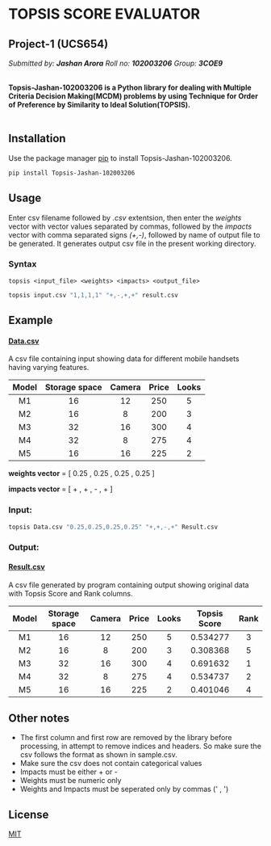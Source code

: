 # TOPSIS SCORE EVALUATOR

## **Project-1 (UCS654)**
_Submitted by: **Jashan Arora**_ 
_Roll no: **102003206**_
_Group: **3COE9**_

<br> 
<b>Topsis-Jashan-102003206 is a Python library for dealing with Multiple Criteria Decision Making(MCDM) problems by using Technique for Order of Preference by Similarity to Ideal Solution(TOPSIS).</b> <br> <br>

## Installation

Use the package manager [pip](https://pip.pypa.io/en/stable/) to install Topsis-Jashan-102003206.

```bash
pip install Topsis-Jashan-102003206
```

## Usage

Enter csv filename followed by _.csv_ extentsion, then enter the _weights_ vector with vector values separated by commas, followed by the _impacts_ vector with comma separated signs _(+,-)_, followed by name of output file to be generated. It generates output csv file in the present working directory.
### Syntax

```topsis <input_file> <weights> <impacts> <output_file>```
```bash
topsis input.csv "1,1,1,1" "+,-,+,+" result.csv
```

## Example

#### <b><u>Data.csv</u></b>

A csv file containing input showing data for different mobile handsets having varying features.

| Model | Storage space | Camera | Price | Looks |
| :---: | :-----------: | :----: | :---: | :---: |
|  M1   |      16       |   12   |  250  |   5   |
|  M2   |      16       |   8    |  200  |   3   |
|  M3   |      32       |   16   |  300  |   4   |
|  M4   |      32       |   8    |  275  |   4   |
|  M5   |      16       |   16   |  225  |   2   |

<b>weights vector</b> = [ 0.25 , 0.25 , 0.25 , 0.25 ]

<b>impacts vector </b>= [ + , + , - , + ]

### Input:

```python
topsis Data.csv "0.25,0.25,0.25,0.25" "+,+,-,+" Result.csv
```

### Output:

#### <b><u>Result.csv</u></b>

A csv file generated by program containing output showing original data with Topsis Score and Rank columns.

| Model | Storage space | Camera | Price | Looks | Topsis Score | Rank  |
| :---: | :-----------: | :----: | :---: | :---: | :----------: | :---: |
|  M1   |      16       |   12   |  250  |   5   |   0.534277   |   3   |
|  M2   |      16       |   8    |  200  |   3   |   0.308368   |   5   |
|  M3   |      32       |   16   |  300  |   4   |   0.691632   |   1   |
|  M4   |      32       |   8    |  275  |   4   |   0.534737   |   2   |
|  M5   |      16       |   16   |  225  |   2   |   0.401046   |   4   |



## Other notes

* The first column and first row are removed by the library before processing, in attempt to remove indices and headers. So make sure the csv follows the format as shown in sample.csv.
* Make sure the csv does not contain categorical values
* Impacts must be either + or - 
* Weights must be numeric only
* Weights and Impacts must be seperated only by commas (' , ')


## License
[MIT](https://choosealicense.com/licenses/mit/)